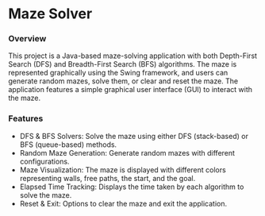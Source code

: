 # Maze Solver
### Overview
This project is a Java-based maze-solving application with both Depth-First Search (DFS) and Breadth-First Search (BFS) algorithms. The maze is represented graphically using the Swing framework, and users can generate random mazes, solve them, or clear and reset the maze. The application features a simple graphical user interface (GUI) to interact with the maze.

### Features
- DFS & BFS Solvers: Solve the maze using either DFS (stack-based) or BFS (queue-based) methods.
- Random Maze Generation: Generate random mazes with different configurations.
- Maze Visualization: The maze is displayed with different colors representing walls, free paths, the start, and the goal.
- Elapsed Time Tracking: Displays the time taken by each algorithm to solve the maze.
- Reset & Exit: Options to clear the maze and exit the application.
